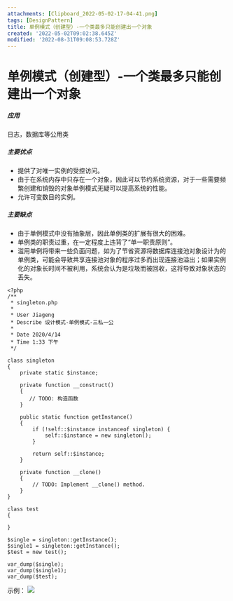 ```yaml
---
attachments: [Clipboard_2022-05-02-17-04-41.png]
tags: [DesignPattern]
title: 单例模式（创建型）-一个类最多只能创建出一个对象
created: '2022-05-02T09:02:38.645Z'
modified: '2022-08-31T09:08:53.728Z'
---
```


# 单例模式（创建型）-一个类最多只能创建出一个对象

##### 应用
日志，数据库等公用类
##### 主要优点
- 提供了对唯一实例的受控访问。
- 由于在系统内存中只存在一个对象，因此可以节约系统资源，对于一些需要频繁创建和销毁的对象单例模式无疑可以提高系统的性能。
- 允许可变数目的实例。
##### 主要缺点
- 由于单例模式中没有抽象层，因此单例类的扩展有很大的困难。
- 单例类的职责过重，在一定程度上违背了“单一职责原则”。
- 滥用单例将带来一些负面问题，如为了节省资源将数据库连接池对象设计为的单例类，可能会导致共享连接池对象的程序过多而出现连接池溢出；如果实例化的对象长时间不被利用，系统会认为是垃圾而被回收，这将导致对象状态的丢失。
```
<?php
/**
 * singleton.php
 *
 * User Jiageng
 * Describe 设计模式-单例模式-三私一公
 *
 * Date 2020/4/14
 * Time 1:33 下午
 */
​
class singleton
{
    private static $instance;
​
    private function __construct()
    {
       // TODO: 构造函数
    }
​
    public static function getInstance()
    {
        if (!self::$instance instanceof singleton) {
            self::$instance = new singleton();
        }
​
        return self::$instance;
    }
​
    private function __clone()
    {
        // TODO: Implement __clone() method.
    }
}
​
class test
{
​
}
​
$single = singleton::getInstance();
$single1 = singleton::getInstance();
$test = new test();
​
var_dump($single);
var_dump($single1);
var_dump($test);
```
示例：
![](@attachment/Clipboard_2022-05-02-17-04-41.png)

